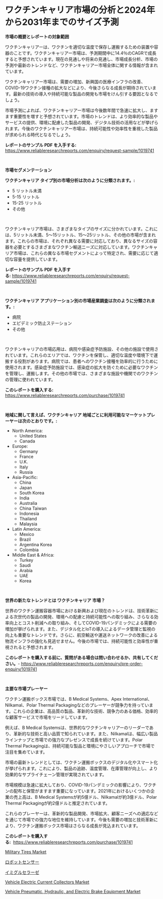 <p><h1>ワクチンキャリア市場の分析と2024年から2031年までのサイズ予測</h1></p><p><strong>市場の概要とレポートの対象範囲</strong></p>
<p><p>ワクチンキャリアーは、ワクチンを適切な温度で保存し運搬するための装置や容器のことです。ワクチンキャリアー市場は、予測期間中に14.4％のCAGRで成長すると予想されています。現在の見通しや将来の見通し、市場成長分析、市場の予測や最新のトレンドなど、ワクチンキャリアー市場全体に関する情報が含まれています。 </p><p>ワクチンキャリアー市場は、需要の増加、新興国の医療インフラの改善、COVID-19ワクチン接種の拡大などにより、今後さらなる成長が期待されています。最新の技術の導入や持続可能な製品の開発も市場をけん引する要因となるでしょう。 </p><p>市場予測によれば、ワクチンキャリアー市場は今後数年間で急速に拡大し、ますます重要性を増すと予想されています。市場のトレンドは、より効率的な製品やサービスの提供、環境に配慮した製品の開発、デジタル技術の活用などが挙げられます。今後のワクチンキャリアー市場は、持続可能性や効率性を重視した製品が求められる時代となるでしょう。</p></p>
<p><strong>レポートのサンプル PDF を入手する:</strong> <a href="https://www.reliableresearchreports.com/enquiry/request-sample/1019741">https://www.reliableresearchreports.com/enquiry/request-sample/1019741</a></p>
<p>&nbsp;</p>
<p><strong>市場セグメンテーション</strong></p>
<p><strong>ワクチンキャリア タイプ別の市場分析は次のように分類されます。:</strong></p>
<p><ul><li>5 リットル未満</li><li>5-15 リットル</li><li>15-25 リットル</li><li>その他</li></ul></p>
<p>&nbsp;</p>
<p><p>ワクチンキャリア市場は、さまざまなタイプのサイズに分かれています。これには、5リットル未満、5〜15リットル、15〜25リットル、その他の市場が含まれます。これらの市場は、それぞれ異なる需要に対応しており、異なるサイズの容器を必要とするさまざまなワクチン輸送ニーズに対応しています。ワクチンキャリア市場は、これらの異なる市場セグメントによって特定され、需要に応じて適切な容量を提供しています。</p></p>
<p><strong>レポートのサンプル PDF を入手する:</strong>&nbsp;<a href="https://www.reliableresearchreports.com/enquiry/request-sample/1019741">https://www.reliableresearchreports.com/enquiry/request-sample/1019741</a></p>
<p>&nbsp;</p>
<p><strong> ワクチンキャリア アプリケーション別の市場産業調査は次のように分類されます。:</strong></p>
<p><ul><li>病院</li><li>エピデミック防止ステーション</li><li>その他</li></ul></p>
<p>&nbsp;</p>
<p><p>ワクチンキャリアの市場応用は、病院や感染症予防施設、その他の施設で使用されています。これらのエリアでは、ワクチンを保管し、適切な温度や環境下で運搬する役割があります。病院では、患者へのワクチン接種を効率的に行うために使用されます。感染症予防施設では、感染症の拡大を防ぐために必要なワクチンを管理し、運搬します。その他の市場では、さまざまな施設や機関でのワクチンの管理に使われています。</p></p>
<p><strong>このレポートを購入する:</strong>&nbsp; <a href="https://www.reliableresearchreports.com/purchase/1019741">https://www.reliableresearchreports.com/purchase/1019741</a></p>
<p>&nbsp;</p>
<p><strong>地域に関して言えば、ワクチンキャリア 地域ごとに利用可能なマーケットプレーヤーは次のとおりです。:</strong></p>
<p><ul>
    <li>
        North America:
        <ul>
            <li>United States</li>
            <li>Canada</li>
        </ul>
    </li>
    <li>
        Europe:
        <ul>
            <li>Germany</li>
            <li>France</li>
            <li>U.K.</li>
            <li>Italy</li>
            <li>Russia</li>
        </ul>
    </li>
    <li>
        Asia-Pacific:
        <ul>
            <li>China</li>
            <li>Japan</li>
            <li>South Korea</li>
            <li>India</li>
            <li>Australia</li>
            <li>China Taiwan</li>
            <li>Indonesia</li>
            <li>Thailand</li>
            <li>Malaysia</li>
        </ul>
    </li>
    <li>
        Latin America:
        <ul>
            <li>Mexico</li>
            <li>Brazil</li>
            <li>Argentina Korea</li>
            <li>Colombia</li>
        </ul>
    </li>
    <li>
        Middle East & Africa:
        <ul>
            <li>Turkey</li>
            <li>Saudi</li>
            <li>Arabia</li>
            <li>UAE</li>
            <li>Korea</li>
        </ul>
    </li>
    </ul></p>
<p>&nbsp;</p>
<p><strong>世界の新たなトレンドとは ワクチンキャリア 市場？</strong></p>
<p><p>世界のワクチン運搬容器市場における新興および現在のトレンドは、技術革新による次世代の製品の開発、環境への配慮と持続可能性への取り組み、さらなる効率向上とコスト削減への取り組み、そしてCOVID-19パンデミックによる需要の増加が挙げられます。また、デジタル化とIoTの導入によるデータ管理と監視の向上も重要なトレンドです。さらに、航空輸送や運送ネットワークの改善による物流インフラの強化も見逃せません。今後の市場では、持続可能性と効率性が重視されると予想されます。</p></p>
<p><strong>このレポートを購入する前に、質問がある場合は問い合わせるか、共有してください。</strong>- <a href="https://www.reliableresearchreports.com/enquiry/pre-order-enquiry/1019741">https://www.reliableresearchreports.com/enquiry/pre-order-enquiry/1019741</a></p>
<p>&nbsp;</p>
<p><strong>主要な市場プレーヤー</strong></p>
<p><p>ワクチン運搬ボックス市場では、B Medical Systems、Apex International、Nilkamal、Polar Thermal Packagingなどのプレーヤーが競争力を持っています。これらの企業は、高品質の製品、革新的な技術、競争力のある価格、効率的な顧客サービスで市場をリードしています。</p><p>例えば、B Medical Systemsは、世界的なワクチンキャリアーのリーダーであり、革新的な技術と高い品質で知られています。また、Nilkamalは、幅広い製品ラインナップと市場での強力なプレゼンスで成長を続けています。Polar Thermal Packagingは、持続可能な製品と環境にやさしいアプローチで市場で注目を集めています。</p><p>市場の最新トレンドとしては、ワクチン運搬ボックスのデジタル化やスマート化が挙げられます。これにより、製品の追跡、温度管理、在庫管理が向上し、より効果的なサプライチェーン管理が実現されています。</p><p>市場規模は急速に拡大しており、COVID-19パンデミックの影響により、ワクチンの配布と保管がますます重要になっています。2021年におけるいくつかの企業の売上高は、B Medical Systemsが約5億ドル、Nilkamalが約3億ドル、Polar Thermal Packagingが約2億ドルと推定されています。</p><p>これらのプレーヤーは、革新的な製品開発、市場拡大、顧客ニーズへの適応などを通じて市場での強力な地位を維持しています。今後も需要の増加と技術革新により、ワクチン運搬ボックス市場はさらなる成長が見込まれています。</p></p>
<p><strong>このレポートを購入する:</strong>&nbsp;&nbsp;<a href="https://www.reliableresearchreports.com/purchase/1019741">https://www.reliableresearchreports.com/purchase/1019741</a></p>
<p><p><a href="https://view.publitas.com/reportprime-1/military-tires-market-size-and-growth-market-segmentation-regional-and-country-breakdowns-and-market-trends-for-period-from-2024-2031/">Military Tires Market</a></p><p><a href="https://github.com/DonaldShaw1965/Market-Research-Report-List-1/blob/main/252763315829.md">ロボットセンサー</a></p><p><a href="https://medium.com/@royfoote921/%E3%82%A4%E3%83%9F%E3%82%B0%E3%83%AB%E3%82%AB%E3%83%BC%E3%82%BC%E5%B8%82%E5%A0%B4%E8%A6%8F%E6%A8%A1-cagr-%E3%83%88%E3%83%AC%E3%83%B3%E3%83%89-2024%E5%B9%B4-2030%E5%B9%B4-753be44c3ce0">イミグルセラーゼ</a></p><p><a href="https://issuu.com/reportprime-2/docs/vehicle-electric-current-collectors-market-size-20">Vehicle Electric Current Collectors Market</a></p><p><a href="https://issuu.com/reportprime-2/docs/vehicle-pneumatic-hydraulic-and-electric-brake-equ">Vehicle Pneumatic, Hydraulic, and Electric Brake Equipment Market</a></p></p>